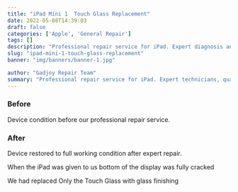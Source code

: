 ```yaml
---
title: "iPad Mini 1  Touch Glass Replacement"
date: 2022-05-08T14:39:03
draft: false
categories: ['Apple', 'General Repair']
tags: []
description: "Professional repair service for iPad. Expert diagnosis and quality repairs in Bangalore."
slug: "ipad-mini-1-touch-glass-replacement"
banner: "img/banners/banner-1.jpg"

author: "Gadjoy Repair Team"
summary: "Professional repair service for iPad. Expert technicians, quality parts, warranty included."
---
```


### Before

Device condition before our professional repair service.

### After

Device restored to full working condition after expert repair.

When the iPad was given to us bottom of the display was fully cracked

We had replaced Only the Touch Glass with glass finishing